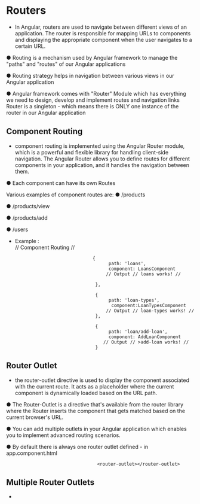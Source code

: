# Routers


- In Angular, routers are used to navigate between different views of an application. The router is responsible for mapping URLs to components and displaying the appropriate component when the user navigates to a certain URL.



● Routing is a mechanism used by Angular framework to manage the "paths" and
"routes" of our Angular applications

● Routing strategy helps in navigation between various views in our Angular
application

● Angular framework comes with "Router" Module which has everything we need to
design, develop and implement routes and navigation links
Router is a singleton - which means there is ONLY one instance of the router in
our Angular application


##  Component Routing

-  component routing is implemented using the Angular Router module, which is a powerful and flexible library for handling client-side navigation. The Angular Router allows you to define routes for different components in your application, and it handles the navigation between them.

● Each component can have its own Routes

Various examples of component routes are:
● /products

● /products/view

● /products/add

● /users

- Example :  
                                       // Component Routing //

                                   {
                                         path: 'loans',
                                         component: LoansComponent
                                        // Output // loans works! //
   
                                    },

                                    {
                                         path: 'loan-types',
                                          component:LoanTypesComponent
                                        // Output // loan-types works! //
                                    },

                                    {
                                         path: 'loan/add-loan',
                                         component: AddLoanComponent
                                       // Output // >add-loan works! //
                                    }
   




## Router Outlet
  
- the router-outlet directive is used to display the component associated with the current route. It acts as a placeholder where the current component is dynamically loaded based on the URL path.


● The Router-Outlet is a directive that's available from the router library where the
Router inserts the component that gets matched based on the current browser's
URL.

● You can add multiple outlets in your Angular application which enables you to
implement advanced routing scenarios.

● By default there is always one router outlet defined - in app.component.html
 
            
                                      <router-outlet></router-outlet>          




## Multiple Router Outlets

- 
